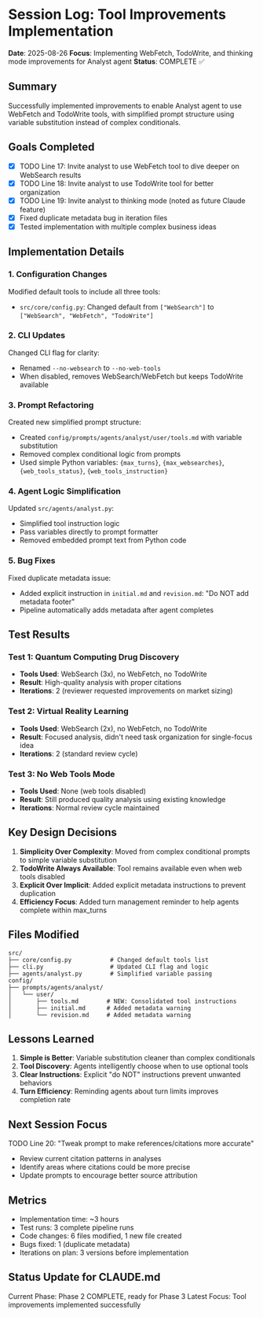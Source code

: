 # Session Log: Tool Improvements Implementation

**Date**: 2025-08-26
**Focus**: Implementing WebFetch, TodoWrite, and thinking mode improvements for Analyst agent
**Status**: COMPLETE ✅

## Summary

Successfully implemented improvements to enable Analyst agent to use WebFetch and TodoWrite tools, with simplified prompt structure using variable substitution instead of complex conditionals.

## Goals Completed

- [x] TODO Line 17: Invite analyst to use WebFetch tool to dive deeper on WebSearch results
- [x] TODO Line 18: Invite analyst to use TodoWrite tool for better organization
- [x] TODO Line 19: Invite analyst to thinking mode (noted as future Claude feature)
- [x] Fixed duplicate metadata bug in iteration files
- [x] Tested implementation with multiple complex business ideas

## Implementation Details

### 1. Configuration Changes

Modified default tools to include all three tools:

- `src/core/config.py`: Changed default from `["WebSearch"]` to `["WebSearch", "WebFetch", "TodoWrite"]`

### 2. CLI Updates

Changed CLI flag for clarity:

- Renamed `--no-websearch` to `--no-web-tools`
- When disabled, removes WebSearch/WebFetch but keeps TodoWrite available

### 3. Prompt Refactoring

Created new simplified prompt structure:

- Created `config/prompts/agents/analyst/user/tools.md` with variable substitution
- Removed complex conditional logic from prompts
- Used simple Python variables: `{max_turns}`, `{max_websearches}`, `{web_tools_status}`, `{web_tools_instruction}`

### 4. Agent Logic Simplification

Updated `src/agents/analyst.py`:

- Simplified tool instruction logic
- Pass variables directly to prompt formatter
- Removed embedded prompt text from Python code

### 5. Bug Fixes

Fixed duplicate metadata issue:

- Added explicit instruction in `initial.md` and `revision.md`: "Do NOT add metadata footer"
- Pipeline automatically adds metadata after agent completes

## Test Results

### Test 1: Quantum Computing Drug Discovery

- **Tools Used**: WebSearch (3x), no WebFetch, no TodoWrite
- **Result**: High-quality analysis with proper citations
- **Iterations**: 2 (reviewer requested improvements on market sizing)

### Test 2: Virtual Reality Learning

- **Tools Used**: WebSearch (2x), no WebFetch, no TodoWrite  
- **Result**: Focused analysis, didn't need task organization for single-focus idea
- **Iterations**: 2 (standard review cycle)

### Test 3: No Web Tools Mode

- **Tools Used**: None (web tools disabled)
- **Result**: Still produced quality analysis using existing knowledge
- **Iterations**: Normal review cycle maintained

## Key Design Decisions

1. **Simplicity Over Complexity**: Moved from complex conditional prompts to simple variable substitution
2. **TodoWrite Always Available**: Tool remains available even when web tools disabled
3. **Explicit Over Implicit**: Added explicit metadata instructions to prevent duplication
4. **Efficiency Focus**: Added turn management reminder to help agents complete within max_turns

## Files Modified

```text
src/
├── core/config.py           # Changed default tools list
├── cli.py                   # Updated CLI flag and logic
├── agents/analyst.py        # Simplified variable passing
config/
├── prompts/agents/analyst/
│   └── user/
│       ├── tools.md        # NEW: Consolidated tool instructions
│       ├── initial.md      # Added metadata warning
│       └── revision.md     # Added metadata warning
```

## Lessons Learned

1. **Simple is Better**: Variable substitution cleaner than complex conditionals
2. **Tool Discovery**: Agents intelligently choose when to use optional tools
3. **Clear Instructions**: Explicit "do NOT" instructions prevent unwanted behaviors
4. **Turn Efficiency**: Reminding agents about turn limits improves completion rate

## Next Session Focus

TODO Line 20: "Tweak prompt to make references/citations more accurate"

- Review current citation patterns in analyses
- Identify areas where citations could be more precise
- Update prompts to encourage better source attribution

## Metrics

- Implementation time: ~3 hours
- Test runs: 3 complete pipeline runs
- Code changes: 6 files modified, 1 new file created
- Bugs fixed: 1 (duplicate metadata)
- Iterations on plan: 3 versions before implementation

## Status Update for CLAUDE.md

Current Phase: Phase 2 COMPLETE, ready for Phase 3
Latest Focus: Tool improvements implemented successfully
